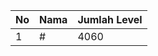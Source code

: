 | No | Nama            | Jumlah Level |
|----|-----------------|--------------|
| 1  | #    |    4060        |
